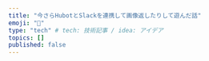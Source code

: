 ```yaml
---
title: "今さらHubotとSlackを連携して画像返したりして遊んだ話"
emoji: "🙌"
type: "tech" # tech: 技術記事 / idea: アイデア
topics: []
published: false
---
```

